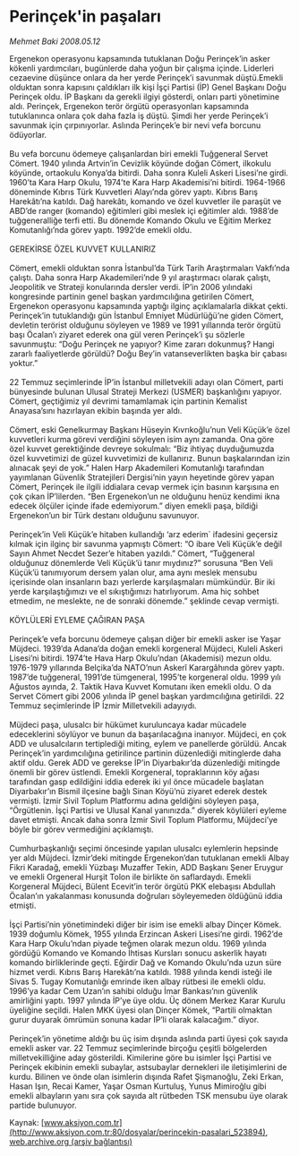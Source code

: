# Perinçek'in paşaları

*Mehmet Baki 2008.05.12*

<div class="pNewsDetailMainContent" itemprop="articleBody">
 Ergenekon operasyonu kapsamında tutuklanan Doğu Perinçek’in asker kökenli yardımcıları, bugünlerde daha yoğun bir çalışma içinde. Liderleri cezaevine düşünce onlara da her yerde Perinçek’i savunmak düştü.Emekli olduktan sonra kapısını çaldıkları ilk kişi İşçi Partisi (İP) Genel Başkanı Doğu Perinçek oldu. İP Başkanı da gerekli ilgiyi gösterdi, onları parti yönetimine aldı. Perinçek, Ergenekon terör örgütü operasyonları kapsamında tutuklanınca onlara çok daha fazla iş düştü. Şimdi her yerde Perinçek’i savunmak için çırpınıyorlar. Aslında Perinçek’e bir nevi vefa borcunu ödüyorlar.
 <br/>
 <br/>
 Bu vefa borcunu ödemeye çalışanlardan biri emekli Tuğgeneral Servet Cömert. 1940 yılında Artvin’in Cevizlik köyünde doğan Cömert, ilkokulu köyünde, ortaokulu Konya’da bitirdi. Daha sonra Kuleli Askeri Lisesi’ne girdi. 1960’ta Kara Harp Okulu, 1974’te Kara Harp Akademisi’ni bitirdi. 1964-1966 döneminde Kıbrıs Türk Kuvvetleri Alayı’nda görev yaptı. Kıbrıs Barış Harekâtı’na katıldı. Dağ harekâtı, komando ve özel kuvvetler ile paraşüt ve ABD’de ranger (komando) eğitimleri gibi meslek içi eğitimler aldı. 1988’de tuğgeneralliğe terfi etti. Bu dönemde Komando Okulu ve Eğitim Merkez Komutanlığı’nda görev yaptı. 1992’de emekli oldu.
 <br/>
 <br/>
 GEREKİRSE ÖZEL KUVVET KULLANIRIZ
 <br/>
 <br/>
 Cömert, emekli olduktan sonra İstanbul’da Türk Tarih Araştırmaları Vakfı’nda çalıştı. Daha sonra Harp Akademileri’nde 9 yıl araştırmacı olarak çalıştı, Jeopolitik ve Strateji konularında dersler verdi. İP’in 2006 yılındaki kongresinde partinin genel başkan yardımcılığına getirilen Cömert, Ergenekon operasyonu kapsamında yaptığı ilginç açıklamalarla dikkat çekti. Perinçek’in tutuklandığı gün İstanbul Emniyet Müdürlüğü’ne giden Cömert, devletin terörist olduğunu söyleyen ve 1989 ve 1991 yıllarında terör örgütü başı Öcalan’ı ziyaret ederek ona gül veren Perinçek’i şu sözlerle savunmuştu: “Doğu Perinçek ne yapıyor? Kime zararı dokunmuş? Hangi zararlı faaliyetlerde görüldü? Doğu Bey’in vatanseverlikten başka bir çabası yoktur.”
 <br/>
 <br/>
 22 Temmuz seçimlerinde İP’in İstanbul milletvekili adayı olan Cömert, parti bünyesinde bulunan Ulusal Strateji Merkezi (USMER) başkanlığını yapıyor. Cömert, geçtiğimiz yıl devrimi tamamlamak için partinin Kemalist Anayasa’sını hazırlayan ekibin başında yer aldı.
 <br/>
 <br/>
 Cömert, eski Genelkurmay Başkanı Hüseyin Kıvrıkoğlu’nun Veli Küçük’e özel kuvvetleri kurma görevi verdiğini söyleyen isim aynı zamanda. Ona göre özel kuvvet gerektiğinde devreye sokulmalı: “Biz ihtiyaç duyduğumuzda özel kuvvetimizi de güzel kuvvetimizi de kullanırız. Bunun başkalarından izin alınacak şeyi de yok.” Halen Harp Akademileri Komutanlığı tarafından yayımlanan Güvenlik Stratejileri Dergisi’nin yayın heyetinde görev yapan Cömert, Perinçek ile ilgili iddialara cevap vermek için basının karşısına en çok çıkan İP’lilerden. “Ben Ergenekon’un ne olduğunu henüz kendimi ikna edecek ölçüler içinde ifade edemiyorum.” diyen emekli paşa, bildiği Ergenekon’un bir Türk destanı olduğunu savunuyor.
 <br/>
 <br/>
 Perinçek’in Veli Küçük’e hitaben kullandığı ‘arz ederim` ifadesini geçersiz kılmak için ilginç bir savunma yapmıştı Cömert: “O ibare Veli Küçük’e değil Sayın Ahmet Necdet Sezer’e hitaben yazıldı.” Cömert, “Tuğgeneral olduğunuz dönemlerde Veli Küçük’ü tanır mıydınız?” sorusuna “Ben Veli Küçük’ü tanımıyorum dersem yalan olur, ama aynı meslek mensubu içerisinde olan insanların bazı yerlerde karşılaşmaları mümkündür. Bir iki yerde karşılaştığımızı ve el sıkıştığımızı hatırlıyorum. Ama hiç sohbet etmedim, ne meslekte, ne de sonraki dönemde.” şeklinde cevap vermişti.
 <br/>
 <br/>
 KÖYLÜLERİ EYLEME ÇAĞIRAN PAŞA
 <br/>
 <br/>
 Perinçek’e vefa borcunu ödemeye çalışan diğer bir emekli asker ise Yaşar Müjdeci. 1939’da Adana’da doğan emekli korgeneral Müjdeci, Kuleli Askeri Lisesi’ni bitirdi. 1974’te Hava Harp Okulu’ndan (Akademisi) mezun oldu. 1976-1979 yıllarında Belçika’da NATO’nun Askerî Karargâhında görev yaptı. 1987’de tuğgeneral, 1991’de tümgeneral, 1995’te korgeneral oldu. 1999 yılı Ağustos ayında, 2. Taktik Hava Kuvvet Komutanı iken emekli oldu. O da Servet Cömert gibi 2006 yılında İP genel başkan yardımcılığına getirildi. 22 Temmuz seçimlerinde İP İzmir Milletvekili adayıydı.
 <br/>
 <br/>
 Müjdeci paşa, ulusalcı bir hükümet kuruluncaya kadar mücadele edeceklerini söylüyor ve bunun da başarılacağına inanıyor. Müjdeci, en çok ADD ve ulusalcıların tertiplediği miting, eylem ve panellerde görüldü. Ancak Perinçek’in yardımcılığına getirilince partinin düzenlediği mitinglerde daha aktif oldu. Gerek ADD ve gerekse İP’in Diyarbakır’da düzenlediği mitingde önemli bir görev üstlendi. Emekli Korgeneral, topraklarının köy ağası tarafından gasp edildiğini iddia ederek iki yıl önce mücadele başlatan Diyarbakır’ın Bismil ilçesine bağlı Sinan Köyü’nü ziyaret ederek destek vermişti. İzmir Sivil Toplum Platformu adına geldiğini söyleyen paşa, “Örgütlenin. İşçi Partisi ve Ulusal Kanal yanınızda.” diyerek köylüleri eyleme davet etmişti. Ancak daha sonra İzmir Sivil Toplum Platformu, Müjdeci’ye böyle bir görev vermediğini açıklamıştı.
 <br/>
 <br/>
 Cumhurbaşkanlığı seçimi öncesinde yapılan ulusalcı eylemlerin hepsinde yer aldı Müjdeci. İzmir’deki mitingde Ergenekon’dan tutuklanan emekli Albay Fikri Karadağ, emekli Yüzbaşı Muzaffer Tekin, ADD Başkanı Şener Eruygur ve emekli Orgeneral Hurşit Tolon ile birlikte ön saflardaydı. Emekli Korgeneral Müjdeci, Bülent Ecevit’in terör örgütü PKK elebaşısı Abdullah Öcalan’ın yakalanması konusunda doğruları söyleyemeden öldüğünü iddia etmişti.
 <br/>
 <br/>
 İşçi Partisi’nin yönetimindeki diğer bir isim ise emekli albay Dinçer Kömek. 1939 doğumlu Kömek, 1955 yılında Erzincan Askeri Lisesi’ne girdi. 1962’de Kara Harp Okulu’ndan piyade teğmen olarak mezun oldu. 1969 yılında gördüğü Komando ve Komando İhtisas Kursları sonucu askerlik hayatı komando birliklerinde geçti. Eğirdir Dağ ve Komando Okulu’nda uzun süre hizmet verdi. Kıbrıs Barış Harekâtı’na katıldı. 1988 yılında kendi isteği ile Sivas 5. Tugay Komutanlığı emrinde iken albay rütbesi ile emekli oldu. 1996’ya kadar Cem Uzan’ın sahibi olduğu İmar Bankası’nın güvenlik amirliğini yaptı. 1997 yılında İP’ye üye oldu. Üç dönem Merkez Karar Kurulu üyeliğine seçildi. Halen MKK üyesi olan Dinçer Kömek, “Partili olmaktan gurur duyarak ömrümün sonuna kadar İP’li olarak kalacağım.” diyor.
 <br/>
 <br/>
 Perinçek’in yönetime aldığı bu üç isim dışında aslında parti üyesi çok sayıda emekli asker var. 22 Temmuz seçimlerinde birçoğu çeşitli bölgelerden milletvekilliğine aday gösterildi. Kimilerine göre bu isimler İşçi Partisi ve Perinçek ekibinin emekli subaylar, astsubaylar dernekleri ile iletişimlerini de kurdu. Bilinen ve önde olan isimlerin dışında Rafet Şişmanoğlu, Zeki Erkan, Hasan Işın, Recai Kamer, Yaşar Osman Kurtuluş, Yunus Mimiroğlu gibi emekli albayların yanı sıra çok sayıda alt rütbeden TSK mensubu üye olarak partide bulunuyor.
 <br/>
</div>


Kaynak: [www.aksiyon.com.tr](http://www.aksiyon.com.tr:80/dosyalar/perincekin-pasalari_523894), [web.archive.org (arşiv bağlantısı)](http://web.archive.org/web/20150512030031/http://www.aksiyon.com.tr:80/dosyalar/perincekin-pasalari_523894)
